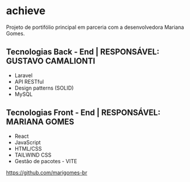 # achieve
 Projeto de portifólio principal em parceria com a desenvolvedora Mariana Gomes. 
 
## Tecnologias Back - End | RESPONSÁVEL: GUSTAVO CAMALIONTI
- Laravel 
- API RESTful
- Design patterns (SOLID)
- MySQL

## Tecnologias Front - End | RESPONSÁVEL: MARIANA GOMES
- React
- JavaScript
- HTML/CSS
- TAILWIND CSS 
- Gestão de pacotes - VITE


 https://github.com/marigomes-br

